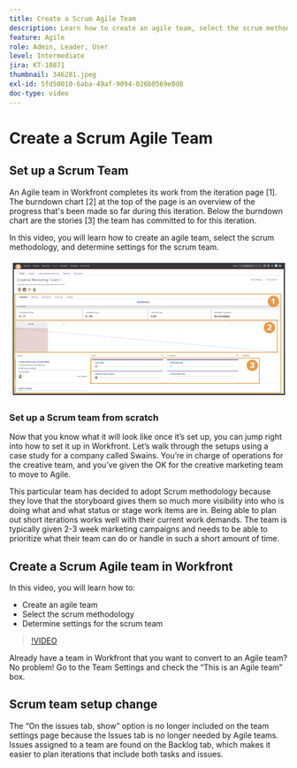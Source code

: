 ```yaml
---
title: Create a Scrum Agile Team
description: Learn how to create an agile team, select the scrum methodology, and determine settings for the scrum team.
feature: Agile
role: Admin, Leader, User
level: Intermediate
jira: KT-10871
thumbnail: 346281.jpeg
exl-id: 5fd50010-6aba-49af-9094-026b0569e0d8
doc-type: video
---
```

# Create a Scrum Agile Team

## Set up a Scrum Team

An Agile team in Workfront completes its work from the iteration page [1]. The burndown chart [2] at the top of the page is an overview of the progress that's been made so far during this iteration. Below the burndown chart are the stories [3] the team has committed to for this iteration.

In this video, you will learn how to create an agile team, select the scrum methodology, and determine settings for the scrum team.

![Teams page](assets/scrum-agile-team-page.png)

### Set up a Scrum team from scratch 

Now that you know what it will look like once it’s set up, you can jump right into how to set it up in Workfront. Let’s walk through the setups using a case study for a company called Swains. You’re in charge of operations for the creative team, and you’ve given the OK for the creative marketing team to move to Agile.  


This particular team has decided to adopt Scrum methodology because they love that the storyboard gives them so much more visibility into who is doing what and what status or stage work items are in. Being able to plan out short iterations works well with their current work demands. The team is typically given 2-3 week marketing campaigns and needs to be able to prioritize what their team can do or handle in such a short amount of time.  

## Create a Scrum Agile team in Workfront

In this video, you will learn how to:

- Create an agile team
- Select the scrum methodology
- Determine settings for the scrum team

>[!VIDEO](https://video.tv.adobe.com/v/346281/?quality=12&learn=on&enablevpops)

Already have a team in Workfront that you want to convert to an Agile team? No problem! Go to the Team Settings and check the “This is an Agile team” box. 

 

## Scrum team setup change 

The “On the issues tab, show” option is no longer included on the team settings page because the Issues tab is no longer needed by Agile teams. Issues assigned to a team are found on the Backlog tab, which makes it easier to plan iterations that include both tasks and issues.
